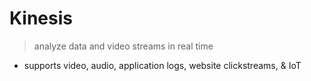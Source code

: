 # Kinesis

> analyze data and video streams in real time

- supports video, audio, application logs, website clickstreams, & IoT


